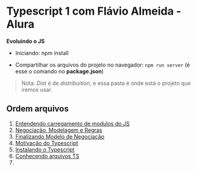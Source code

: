 # Typescript 1 com Flávio Almeida -Alura

**Evoluindo o JS**

- Iniciando: npm install

- Compartilhar os arquivos do projeto no navegador: `npm run server` (é esse o comando no **package.json**)

> Nota: *Dist* é de *distribuition*, e essa pasta é onde está o projeto que iremos usar.

## Ordem arquivos

1. [Entendendo carregamento de modulos do JS](/estudos/carregamentoModulos.md)
2. [Negociação, Modelagem e Regras](/estudos/negociacaoModelagemRegras.md)
3. [Finalizando Modelo de Negociação](/estudos/finalizandoModeloNegociacao.md)
4. [Motivação do Typescript](/estudos/motivacaoDoTypescript.md)
5. [Instalando o Typescript](/estudos/instalandoTypescript.md)
6. [Conhecendo arquivos TS](/estudos/conhecendoArquivosTs.md)
7. []()